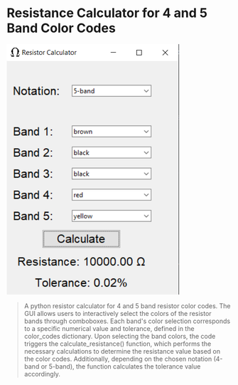 # Resistance Calculator for 4 and 5 Band Color Codes
![Resistance Calculator for 4 and 5 Band Color Codes](resistance.png)
 >A python resistor calculator for 4 and 5 band resistor color codes. The GUI allows users to interactively select the colors of the resistor bands through comboboxes. Each band's color selection corresponds to a specific numerical value and tolerance, defined in the color_codes dictionary.  Upon selecting the band colors, the code triggers the calculate_resistance() function, which performs the necessary calculations to determine the resistance value based on the color codes. Additionally, depending on the chosen notation (4-band or 5-band), the function calculates the tolerance value accordingly.
